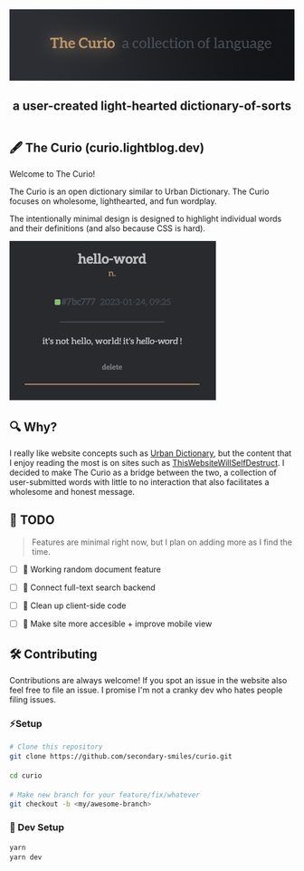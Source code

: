 <div align="center" style="display:flex;flex-direction:column;">
  <a href="https://curio.lightblog.dev">
    <img width="700" alt="The Curio" src="./social/img/BannerImage.jpg">
  </a>
  <h2>a user-created light-hearted dictionary-of-sorts</h2>
</div>

## 🖋️ The Curio (curio.lightblog.dev)

Welcome to The Curio!

The Curio is an open dictionary similar to Urban Dictionary. The Curio focuses on wholesome, lighthearted, and fun wordplay.  

The intentionally minimal design is designed to highlight individual words and their definitions (and also because CSS is hard).

![Curio example word design](./social/img/WordExample.png)

## 🔍 Why?

I really like website concepts such as [Urban Dictionary](https://www.urbandictionary.com), but the content that I enjoy reading the most is on sites such as [ThisWebsiteWillSelfDestruct](https://www.thiswebsitewillselfdestruct.com). I decided to make The Curio as a bridge between the two, a collection of user-submitted words with little to no interaction that also facilitates a wholesome and honest message.

## 🔩 TODO

> Features are minimal right now, but I plan on adding more as I find the time.

- [ ] 🤸 Working random document feature

- [ ] 🔗 Connect full-text search backend

- [ ] 🧹 Clean up client-side code

- [ ] 🦾 Make site more accesible + improve mobile view

## 🛠️ Contributing

Contributions are always welcome! If you spot an issue in the website also feel free to file an issue. I promise I'm not a cranky dev who hates people filing issues.

### ⚡️Setup

```bash
# Clone this repository
git clone https://github.com/secondary-smiles/curio.git

cd curio

# Make new branch for your feature/fix/whatever
git checkout -b <my/awesome-branch>
```

### 💨 Dev Setup

```bash
yarn
yarn dev
```

